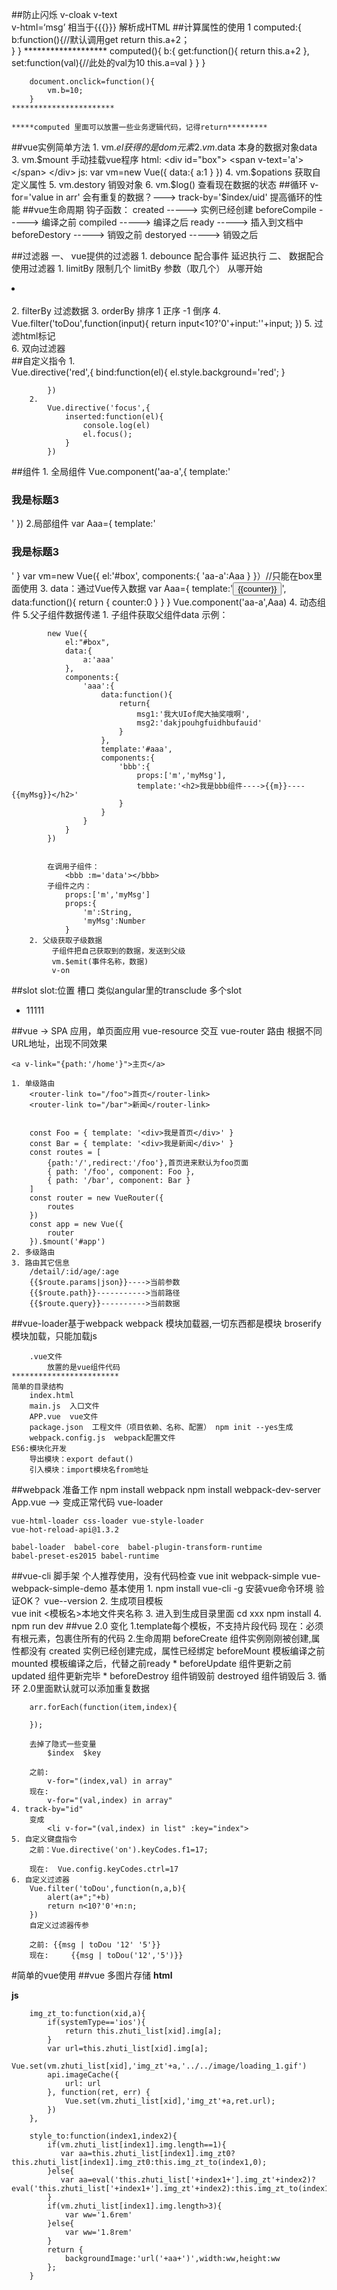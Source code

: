 ##防止闪烁
	v-cloak
	v-text	
	v-html=‘msg’   相当于{{{}}}  解析成HTML
##计算属性的使用
	1 
		computed:{
			b:function(){//默认调用get
				return this.a+2；		
			}
		}
	*******************
		computed(){
			b:{
				get:function(){
					return this.a+2
				},
				set:function(val){//此处的val为10
					this.a=val
				}
			}
		}
   		

		document.onclick=function(){
			vm.b=10;
		}
	***********************

	*****computed 里面可以放置一些业务逻辑代码，记得return*********
##vue实例简单方法
	1. vm.$el 获得的是dom元素
	2. vm.$data  本身的数据对象data
	3. vm.$mount  手动挂载vue程序
		html:
			<div id="box">
				<span v-text='a'></span>
			</div>
		js:
			var vm=new Vue({
				data:{
					a:1
				}
			})                                                                                                                                                                                                                                                                                                                                                                                                                                                                                                                                                                                                                                                                                                                                                                                                                                                                                                                                                                                                                                                                                                                                                                                                                                                                                                                                                                                                                                                                                                                                                                                                                                                                                                                                                                                                                                                                                                                                                                                                                                                                                                                                                                                                                                                                                                                                                                                                                                                                                                                                                                                                                                                                                                                                                                                                                                                                                                                                                                                                                                                                                                                                                                                                                                                                                                                                                                                                                                                                                                                                                                                                                                                                                                                                                                                                                                                                                                                                                                                                                                                                                                                                                                                                                                                                                                                                                                                                                                                                                                                                                                                                                                                                                                                                                                                                                                                                                                                                                                                                                                                                                                                                                                                                                                                                                                                                                                                                                                                                                                                                                                                                                                                                                                                                                                                                                                                                                                                                                                                                                                                                                                                                                                                                                                                                                                                                                                                                                                                                                                                                                                                                                                                                                                                                                                                                                                                                                                                                                                                                                                                                                                                                                                                                                                                                                                                                                                                                                                                                                                                                                                                                                                                                                                                                                                                                                                                                                                                                                                                                                                                                                                                                                                                                                                                                                                                                                                                                                                                                                                                                                                                                                                                                                                                                                                                                                                                                                                                                                                                                                                                                                                                                                                                                                                                                                                                                                                                                                                                                                                                                                                                                                                                                                                                                                                                                                                                                                                                                                                                                                                                                                                                                                                                                                                                                                                                                                                                                                                                                                                                                                                                                                                                                                                                                                                                                                                                                                                                                                                                                                                                                                                                                                                                                                                                                                                                                                                                                                                                                                                                                                                                                                                                                                                                                                                                                                                                                                                                                                                                                                                                                                                                                                                                                                                                                                                                                                                                                                                                                                                                                                                                                                                                                                                                                                                                                                                                                                                                                                                                                                                                                                                                                                                                                                                                                                                                                                                                                                                                                                                                                                                                                                                                                                                                                                                                                                                                                                                                                                                                                                                                                                                                                                                                                                                                                                                                                                                                                                                                                                                                                                                                                                                                                                                                                                                                                                                                                                                                                                                                                                                                                                                                                                                                                                                                                                                                                                                                                                                                                                                                                                                                                                                                                                                                                                                                                                                                                                                                                                                                                                                                                                                                                                                                                                                                                                                                                                                                                                                                                                                                                                                                                                                                                                                                                                                                                                                                                                                                                                                                                                                                                                                                                                                                                                                                                                                                                                                                                                                                                                                                                                                                                                                                                                                                                                                                                                                                                                                                                                                                                                                                                                                                                                                                                                                                                                                                                                                                                                                                                                                                                                                                                                                                                                                                                                                                                                                                                                                                                                                                                                                                                                                                                                                                                                                                                                                                                                                                                                                                                                                                                                                                                                                                                                                                                                                                                                                                                                                                                                                                                                                                                                                                                                                                                                                                                                                                                                                                                                                                                                                                                                                                                                                                                                                                                                                                                                                                                                                                                                                                                                                                                                                                                                                                                                                                                                                                                                                                                                                                                                                                                                                                                                                                                                                                                                                                                                                                                                                                                                                                                                                                                                                                                                                                                                                                                                                                                                                                                                                                                                                                                                                                                                                                                                                                                                                                                                                                                                                                                                                                                                                                                                                                                                                                                                                                                                                                                                                                                                                                                                         
	4. vm.$opations 获取自定义属性
	5. vm.destory  销毁对象
	6. vm.$log()  查看现在数据的状态
##循环
	v-for='value in arr'
	会有重复的数据？--->  track-by='$index/uid'  提高循环的性能
##vue生命周期
	钩子函数：
		created       ----->   实例已经创建
		beforeCompile ----->   编译之前
		compiled      ----->   编译之后
		ready         ----->   插入到文档中
		beforeDestory ----->   销毁之前
		destoryed     ----->   销毁之后
	
				
##过滤器
	一、 vue提供的过滤器
		1. debounce  配合事件  延迟执行
	二、 数据配合使用过滤器
		1. limitBy  限制几个	limitBy  参数（取几个） 从哪开始
		    <li v-for="val in arr | limitBy 2"></li>   
		2. filterBy  过滤数据
		3. orderBy 排序  1 正序  -1  倒序
		4. 
			Vue.filter('toDou',function(input){
				return input<10?'0'+input:''+input;
			})
		5. 过滤html标记   
		6. 双向过滤器   
##自定义指令
		1.		
			Vue.directive('red',{
				bind:function(el){
					el.style.background='red';
				}
				
			})
		2. 
			Vue.directive('focus',{
				inserted:function(el){
					console.log(el)
					el.focus();
				}
			})	
##组件
	1. 全局组件
		<aa-a></aa-a>
		Vue.component('aa-a',{
			template:'<h3>我是标题3</h3>'
		})
	2.局部组件
		var Aaa={
			template:'<h3>我是标题3</h3>'
		}
		var vm=new Vue({
			el:'#box',
			components:{
				'aa-a':Aaa
			}
		}）//只能在box里面使用
	3. data：通过Vue传入数据
		var Aaa={
			template:'<button v-on:click="counter+=1">{{counter}}</button>',
			data:function(){
				return {
					counter:0
				}
			}
		}
		Vue.component('aa-a',Aaa)
	4. 动态组件
		<component :is='a'></component>
	5.父子组件数据传递
		1. 子组件获取父组件data
		示例：
			<template  id='aaa'>
				<div>
					<h1>111</h1>
					 <bbb :m='msg1' :my-msg='msg2'></bbb>
				</div>
			</template>
			
			new Vue({
				el:"#box",
				data:{
					a:'aaa'
				},
				components:{
					'aaa':{
						data:function(){
							return{
								msg1:'我大UIof爬大抽奖哦啊',
								msg2:'dakjpouhgfuidhbufauid'
							}
						},
						template:'#aaa',
						components:{
							'bbb':{
								props:['m','myMsg'],
								template:'<h2>我是bbb组件---->{{m}}----{{myMsg}}</h2>'
							}
						}
					}
				}
			})


			在调用子组件：
				<bbb :m='data'></bbb>
			子组件之内：
				props:['m','myMsg']
				props:{
					'm':String,
					'myMsg':Number
				}
		2. 父级获取子级数据
			 子组件把自己获取到的数据，发送到父级  
			 vm.$emit(事件名称，数据)	
			 v-on
##slot
	slot:位置  槽口 类似angular里的transclude
	多个slot 
		<ul slot="ul-slot">
			<li>11111</li>
		</ul>
		<slot name="ul-slot"></slot>
##vue -> SPA 应用，单页面应用
	vue-resource   交互
	vue-router  路由
	根据不同URL地址，出现不同效果
	
	<a v-link="{path:'/home'}">主页</a>

	1. 单级路由
		<router-link to="/foo">首页</router-link>
	    <router-link to="/bar">新闻</router-link>
	
	
		const Foo = { template: '<div>我是首页</div>' }
	    const Bar = { template: '<div>我是新闻</div>' }
	    const routes = [
			{path:'/',redirect:'/foo'},首页进来默认为foo页面
	        { path: '/foo', component: Foo },
	        { path: '/bar', component: Bar }
	    ]
	    const router = new VueRouter({
	        routes
	    })
	    const app = new Vue({
	        router
	    }).$mount('#app')
	2. 多级路由
	3. 路由其它信息
		/detail/:id/age/:age
		{{$route.params|json}}---->当前参数
		{{$route.path}}----------->当前路径
		{{$route.query}}---------->当前数据
##vue-loader基于webpack
	webpack  模块加载器,一切东西都是模块
	broserify  模块加载，只能加载js
		
		.vue文件
			放置的是vue组件代码
	************************
	简单的目录结构
		index.html  
		main.js  入口文件
		APP.vue  vue文件
		package.json  工程文件（项目依赖、名称、配置） npm init --yes生成
		webpack.config.js  webpack配置文件	
	ES6:模块化开发
		导出模块：export defaut()
		引入模块：import模块名from地址
##webpack 准备工作
	npm install webpack
	npm install webpack-dev-server
	App.vue  -->  变成正常代码  vue-loader	
				
	vue-html-loader css-loader vue-style-loader
	vue-hot-reload-api@1.3.2

	babel-loader  babel-core  babel-plugin-transform-runtime
	babel-preset-es2015 babel-runtime
##vue-cli  脚手架
	个人推荐使用，没有代码检查
	vue init webpack-simple vue-webpack-simple-demo
	基本使用
	1. 
		npm install vue-cli -g  安装vue命令环境
			验证OK？   vue--version
	2. 
		生成项目模板		
			vue init <模板名>本地文件夹名称
	3.
		进入到生成目录里面
			cd  xxx
			npm  install
	4.	
		npm run dev
##vue 2.0 变化
	1.template每个模板，不支持片段代码
		现在：必须有根元素，包裹住所有的代码 
	2.生命周期
		beforeCreate	组件实例刚刚被创建,属性都没有
		created			实例已经创建完成，属性已经绑定
		beforeMount		模板编译之前
		mounted			模板编译之后，代替之前ready  *
		beforeUpdate	组件更新之前
		updated			组件更新完毕	*
		beforeDestroy	组件销毁前
		destroyed		组件销毁后
	3. 循环
		2.0里面默认就可以添加重复数据

		arr.forEach(function(item,index){
	
		});
	
		去掉了隐式一些变量
			$index	$key
	
		之前:
			v-for="(index,val) in array"
		现在:
			v-for="(val,index) in array"
	4. track-by="id"
		变成
			<li v-for="(val,index) in list" :key="index">
	5. 自定义键盘指令
		之前：Vue.directive('on').keyCodes.f1=17;	
	
		现在:  Vue.config.keyCodes.ctrl=17
	6. 自定义过滤器
		Vue.filter('toDou',function(n,a,b){
			alert(a+";"+b)
			return n<10?'0'+n:n;
		})
		自定义过滤器传参

		之前:	{{msg | toDou '12' '5'}}
		现在: 	{{msg | toDou('12','5')}}

#简单的vue使用
##vue 多图片存储
	**html**
		<div v-for="(ii,index1) in rr.img"  :style="style_to(index,index1)" :key="index1"></div>
	**js**
	
		img_zt_to:function(xid,a){
            if(systemType=='ios'){
                return this.zhuti_list[xid].img[a];
            }
            var url=this.zhuti_list[xid].img[a];
            Vue.set(vm.zhuti_list[xid],'img_zt'+a,'../../image/loading_1.gif')
            api.imageCache({
                url: url
            }, function(ret, err) {
                Vue.set(vm.zhuti_list[xid],'img_zt'+a,ret.url);
            })
        },

        style_to:function(index1,index2){
            if(vm.zhuti_list[index1].img.length==1){
               var aa=this.zhuti_list[index1].img_zt0?this.zhuti_list[index1].img_zt0:this.img_zt_to(index1,0);
            }else{
               var aa=eval('this.zhuti_list['+index1+'].img_zt'+index2)?eval('this.zhuti_list['+index1+'].img_zt'+index2):this.img_zt_to(index1,index2);  
            }
            if(vm.zhuti_list[index1].img.length>3){
                var ww='1.6rem'
            }else{
                var ww='1.8rem'
            }
            return {
                backgroundImage:'url('+aa+')',width:ww,height:ww
            };
        }

	
